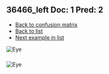 ## 36466_left Doc: 1 Pred: 2
- [Back to confusion matrix](https://github.com/juliandewit/kaggle_retinopathy/blob/master/matrix.md)
- [Back to list](https://github.com/juliandewit/kaggle_retinopathy/blob/master/lists/12/list.md)
- [Next example in list](https://github.com/juliandewit/kaggle_retinopathy/blob/master/lists/12/36/36507_right.md)

![Eye](https://retinopaty.blob.core.windows.net/size1024/36466_left_1.jpeg)

### 

![Eye]()
